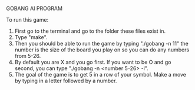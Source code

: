 GOBANG AI PROGRAM

To run this game:
1. First go to the terminal and go to the folder these files exist in.
2. Type "make". 
3. Then you should be able to run the game by typing "./gobang -n 11" the number is the size of the board you play on so you can do any numbers from 5-26. 
4. By default you are X and you go first. If you want to be O and go second, you can type "./gobang -n <number 5-26> -l". 
5. The goal of the game is to get 5 in a row of your symbol. Make a move by typing in a letter followed by a number. 
